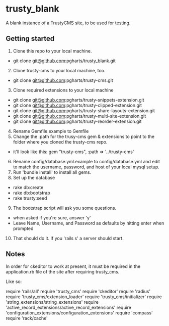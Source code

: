 trusty_blank
============

A blank instance of a TrustyCMS site, to be used for testing.

## Getting started

1. Clone this repo to your local machine.
  * git clone git@github.com:pgharts/trusty_blank.git
2. Clone trusty-cms to your local machine, too.
  * git clone git@github.com:pgharts/trusty-cms.git
3. Clone required extensions to your local machine
  * git clone git@github.com:pgharts/trusty-snippets-extension.git
  * git clone git@github.com:pgharts/trusty-clipped-extension.git
  * git clone git@github.com:pgharts/trusty-share-layouts-extension.git
  * git clone git@github.com:pgharts/trusty-multi-site-extension.git
  * git clone git@github.com:pgharts/trusty-reorder-extension.git
4. Rename Gemfile.example to Gemfile
5. Change the :path for the trusy-cms gem & extensions to point to the folder where you cloned the trusty-cms repo.
  * it'll look like this: gem "trusty-cms", :path => '../trusty-cms'
6. Rename config/database.yml.example to config/database.yml and edit to match the username, password, and host of your local mysql setup.
7. Run 'bundle install' to install all gems.
8. Set up the database
  * rake db:create
  * rake db:bootstrap
  * rake trusty:seed
9. The bootstrap script will ask you some questions.
  * when asked if you're sure, answer 'y'
  * Leave Name, Username, and Password as defaults by hitting enter when prompted
10. That should do it. If you 'rails s' a server should start.

## Notes

In order for ckeditor to work at present, it must be required in the application.rb file of the site after requiring trusty_cms.

Like so:

require 'rails/all'
require 'trusty_cms'
require 'ckeditor'
require 'radius'
require 'trusty_cms/extension_loader'
require 'trusty_cms/initializer'
require 'string_extensions/string_extensions'
require 'active_record_extensions/active_record_extensions'
require 'configuration_extensions/configuration_extensions'
require 'compass'
require 'rack/cache'
